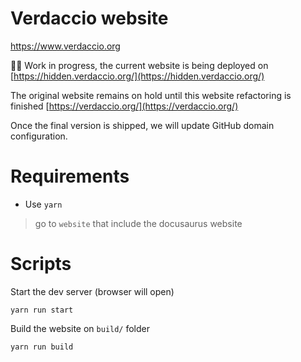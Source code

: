 # Verdaccio website

https://www.verdaccio.org

🚸🚸 Work in progress, the current website is being deployed on [https://hidden.verdaccio.org/](https://hidden.verdaccio.org/)

The original website remains on hold until this website refactoring is finished
[https://verdaccio.org/](https://verdaccio.org/)

Once the final version is shipped, we will update GitHub domain configuration.


# Requirements

- Use `yarn`

> go to `website` that include the docusaurus website

# Scripts

Start the dev server (browser will open)
```
yarn run start
```

Build the website on `build/` folder
```
yarn run build
```

